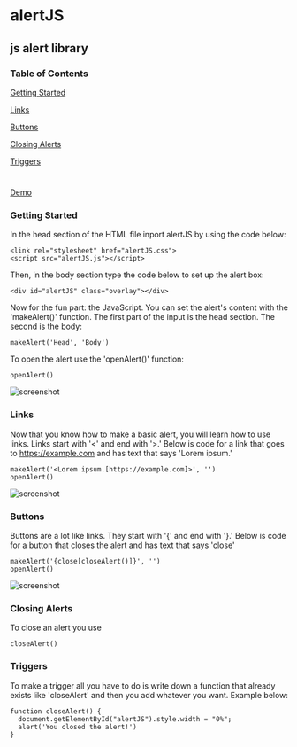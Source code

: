 # alertJS
## js alert library
### Table of Contents
[Getting Started](#getting-started)

[Links](#links)

[Buttons](#buttons)

[Closing Alerts](#closing-alerts)

[Triggers](#triggers)
#
[Demo](iannl.github.io/alertJS/src/demo/demo1.html)

### Getting Started
In the head section of the HTML file inport alertJS by using the code below:
```
<link rel="stylesheet" href="alertJS.css">
<script src="alertJS.js"></script>
```
Then, in the body section type the code below to set up the alert box:
```
<div id="alertJS" class="overlay"></div>
```
Now for the fun part: the JavaScript.
You can set the alert's content with the 'makeAlert()' function.
The first part of the input is the head section. The second is the body:
```
makeAlert('Head', 'Body')
```
To open the alert use the 'openAlert()' function:
```
openAlert()
```
![screenshot](https://i.ibb.co/FKmVNpW/screenshot.png)
### Links
Now that you know how to make a basic alert, you will learn how to use links.
Links start with '<' and end with '>.'
Below is code for a link that goes to https://example.com and has text that says 'Lorem ipsum.'
```
makeAlert('<Lorem ipsum.[https://example.com]>', '')
openAlert()
```
![screenshot](https://i.ibb.co/0D1cVzy/screenshot2.png)
### Buttons
Buttons are a lot like links.
They start with '{' and end with '}.'
Below is code for a button that closes the alert and has text that says 'close'
```
makeAlert('{close[closeAlert()]}', '')
openAlert()
```
![screenshot](https://i.ibb.co/dDzD8gX/screenshot3.png)
### Closing Alerts
To close an alert you use
```
closeAlert()
```
### Triggers
To make a trigger all you have to do is write down a function that already exists like 'closeAlert' and then you add whatever you want. Example below:
```
function closeAlert() {
  document.getElementById("alertJS").style.width = "0%";
  alert('You closed the alert!')
}
```
